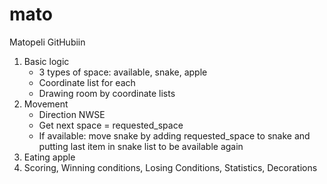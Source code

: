 # mato
Matopeli GitHubiin
1. Basic logic
    - 3 types of space: available, snake, apple
    - Coordinate list for each
    - Drawing room by coordinate lists
2. Movement
    - Direction NWSE
    - Get next space = requested_space
    - If available: move snake by adding requested_space to snake and putting last item in snake list to be available again
3. Eating apple
4. Scoring, Winning conditions, Losing Conditions, Statistics, Decorations